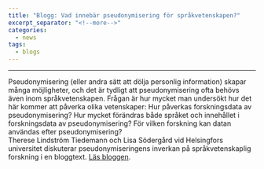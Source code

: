```yaml
---
title: "Blogg: Vad innebär pseudonymisering för språkvetenskapen?"
excerpt_separator: "<!--more-->"
categories:
  - news
tags:
  - blogs
---
```


------

Pseudonymisering (eller andra sätt att dölja personlig information) skapar många möjligheter, och det är tydligt att pseudonymisering ofta behövs även inom språkvetenskapen. Frågan är hur mycket man undersökt hur det här kommer att påverka olika vetenskaper: Hur påverkas forskningsdata av pseudonymisering? Hur mycket förändras både språket och innehållet i forskningsdata av pseudonymisering? För vilken forskning kan datan användas efter pseudonymisering?  
Therese Lindström Tiedemann och Lisa Södergård vid Helsingfors universitet diskuterar pseudonymiseringens inverkan på språkvetenskaplig forskning i en bloggtext.
 [Läs bloggen](https://blogs.helsinki.fi/nordicahelsingfors/2025/02/27/vad-innebar-pseudonymisering-for-sprakforskningen/).
